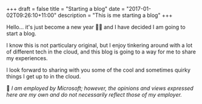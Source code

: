 +++
draft = false
title = "Starting a blog"
date = "2017-01-02T09:26:10+11:00"
description = "This is me starting a blog"
+++

Hello... it's just become a new year :tada::balloon: and I have decided I am going to start a blog. 

I know this is not particulary original, but I enjoy tinkering around with a lot of different tech in the cloud, and this blog is going to a way for me to share my experiences.

I look forward to sharing with you some of the cool and sometimes quirky things I get up to in the cloud.

:speech_balloon: *I am employed by Microsoft; however, the opinions and views expressed here are my own and do not necessarily reflect those of my employer.*